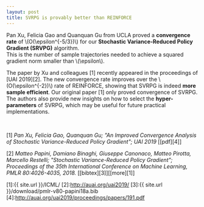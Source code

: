 ```yaml
---
layout: post
title: SVRPG is provably better than REINFORCE
---
```


Pan Xu, Felicia Gao and Quanquan Gu from UCLA proved a **convergence rate** of \\(O(\epsilon^{-5/3})\\) for our **Stochastic Variance-Reduced Policy Gradient (SRVPG)** algorithm.  
This is the number of sample trajectories needed to achieve a squared gradient norm smaller than \\(\epsilon\\).

The paper by Xu and colleagues \[1\] recently appeared in the proceedings of [UAI 2019][2]. The new convergence rate improves over the \\(O(\epsilon^{-2})\\) rate of REINFORCE, showing that SVRPG is indeed **more sample efficient**. Our original paper \[1\] only proved convergence of SVRPG.  
The authors also provide new insights on how to select the **hyper-parameters** of SVRPG, which may be useful for future practical implementations.

&nbsp;
&nbsp;

\[1\] *Pan Xu, Felicia Gao, Quanquan Gu; "An Improved Convergence Analysis of Stochastic Variance-Reduced Policy Gradient"; UAI 2019* \[[pdf][4]\]

\[2\] *Matteo Papini, Damiano Binaghi, Giuseppe Canonaco, Matteo Pirotta, Marcello Restelli; "Stochastic Variance-Reduced Policy Gradient"; Proceedings of the 35th International Conference on Machine Learning, PMLR 80:4026-4035, 2018.* \[[bibtex][3]\]\[[more][1]\]


[1]:{{ site.url }}/ICML/
[2]:http://auai.org/uai2019/
[3]:{{ site.url }}/download/pmlr-v80-papini18a.bib
[4]:http://auai.org/uai2019/proceedings/papers/191.pdf
